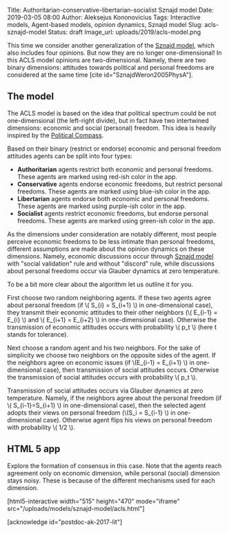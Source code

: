 Title: Authoritarian-conservative-libertarian-socialist Sznajd model
Date: 2019-03-05 08:00
Author: Aleksejus Kononovicius
Tags: Interactive models, Agent-based models, opinion dynamics, Sznajd model
Slug: acls-sznajd-model
Status: draft
Image_url: uploads/2019/acls-model.png

This time we consider another generalization of the
[Sznajd model]({filename}/articles/2019/sznajd-model.md), which also includes
four opinions. But now they are no longer one-dimensional! In this ACLS model
opinions are two-dimensional. Namely, there are two binary dimensions:
attitudes towards political and personal freedoms are considered at the same time
[cite id="SznajdWeron2005PhysA"].
<!--more-->

## The model

The ACLS model is based on the idea that political spectrum could be not
one-dimensional (the left-right divide), but in fact have two intertwined
dimensions: economic and social (personal) freedom. This idea is heavily inspired
by the [Political Compass](https://www.politicalcompass.org/).

Based on their binary (restrict or endorse) economic and personal freedom
attitudes agents can be split into four types:

* **Authoritarian** agents restrict both economic and personal freedoms. These
agents are marked using red-ish color in the app.
* **Conservative** agents endorse economic freedoms, but restrict personal
freedoms. These agents are marked using blue-ish color in the app.
* **Libertarian** agents endorse both economic and personal freedoms. These
agents are marked using purple-ish color in the app.
* **Socialist** agents restrict economic freedoms, but endorse personal
freedoms. These agents are marked using green-ish color in the app.

As the dimensions under consideration are notably different, most people
perceive economic freedoms to be less intimate than personal freedoms, different
assumptions are made about the opinion dynamics on these dimensions. Namely,
economic discussions occur through [Sznajd model]({filename}/articles/2019/sznajd-model.md)
with "social validation" rule and without "discord" rule, while discussions
about personal freedoms occur via Glauber dynamics at zero temperature. 

To be a bit more clear about the algorithm let us outline it for you.

First choose two random neighboring agents. If these two agents agree about
personal freedom (if \\\( S\_{i} = S\_{i+1} \\\) in one-dimensional case),
they transmit their economic attitudes to their other neighbors
(\\\( E\_{i-1} = E\_{i} \\\) and \\\( E\_{i+1} = E\_{i+2} \\\) in
one-dimensional case). Otherwise the transmission of economic attitudes occurs
with probability \\\( p\_t \\\) (here t stands for tolerance).

Next choose a random agent and his two neighbors. For the sake of simplicity we
choose two neighbors on the opposite sides of the agent. If the neighbors agree
on economic issues (if \\\(E\_{i-1} = E\_{i+1} \\\) in one-dimensional case), then
transmission of social attitudes occurs. Otherwise the transmission of social
attitudes occurs with probability \\\( p\_t \\\).

Transmission of social attitudes occurs via Glauber dynamics at zero temperature.
Namely, if the neighbors agree about the personal freedom
(if \\\( S\_{i-1}=S\_{i+1} \\\) in one-dimensional case), then the selected agent
adopts their views on personal freedom (\\\(S\_i = S\_{i-1} \\\) in one-dimensional case).
Otherwise agent flips his views on personal freedom with probability \\\( 1/2 \\\).

## HTML 5 app

Explore the formation of consensus in this case. Note that the agents reach
agreement only on economic dimension, while personal (social) dimension stays
noisy. These is because of the different mechanisms used for each dimension.

[html5-interactive width="515" height="470" mode="iframe"
src="/uploads/models/sznajd-model/acls.html"]

[acknowledge id="postdoc-ak-2017-lit"]
